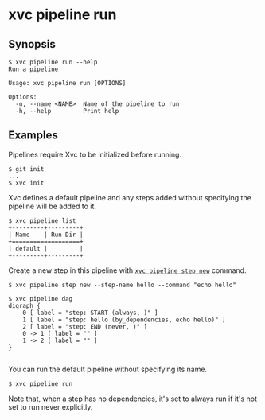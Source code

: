 # xvc pipeline run

## Synopsis

```console
$ xvc pipeline run --help
Run a pipeline

Usage: xvc pipeline run [OPTIONS]

Options:
  -n, --name <NAME>  Name of the pipeline to run
  -h, --help         Print help

```

## Examples

Pipelines require Xvc to be initialized before running.

```console
$ git init
...
$ xvc init
```

Xvc defines a default pipeline and any steps added without specifying the pipeline will be added to it.

```console
$ xvc pipeline list
+---------+---------+
| Name    | Run Dir |
+===================+
| default |         |
+---------+---------+

```

Create a new step in this pipeline with [`xvc pipeline step new`](/ref/xvc-pipeline-step-new.md) command.

```console
$ xvc pipeline step new --step-name hello --command "echo hello"
```

```console
$ xvc pipeline dag
digraph {
    0 [ label = "step: START (always, )" ]
    1 [ label = "step: hello (by_dependencies, echo hello)" ]
    2 [ label = "step: END (never, )" ]
    0 -> 1 [ label = "" ]
    1 -> 2 [ label = "" ]
}


```


You can run the default pipeline without specifying its name.

```console
$ xvc pipeline run

```

Note that, when a step has no dependencies, it's set to always run if it's not set to run never explicitly.
